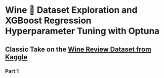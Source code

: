 # Wine 🍷 Dataset Exploration and XGBoost Regression Hyperparameter Tuning with Optuna

## Classic Take on the [Wine Review Dataset from Kaggle](https://www.kaggle.com/zynicide/wine-reviews)

### Part 1
